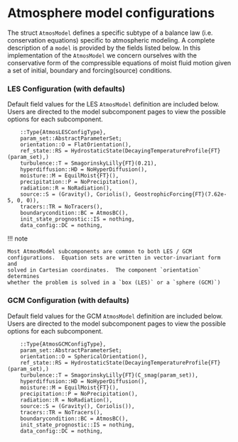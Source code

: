 # Atmosphere model configurations

The struct `AtmosModel` defines a specific subtype of a balance law
(i.e. conservation equations) specific to atmospheric modeling. A
complete description of a `model` is provided by the fields listed
below. In this implementation of the `AtmosModel` we concern ourselves
with the conservative form of the compressible equations of moist fluid
motion given a set of initial, boundary and forcing(source) conditions.

### LES Configuration (with defaults)
Default field values for the LES `AtmosModel` definition are included
below. Users are directed to the model subcomponent pages to view the
possible options for each subcomponent.
```
    ::Type{AtmosLESConfigType},
    param_set::AbstractParameterSet;
    orientation::O = FlatOrientation(),
    ref_state::RS = HydrostaticState(DecayingTemperatureProfile{FT}(param_set),)
    turbulence::T = SmagorinskyLilly{FT}(0.21),
    hyperdiffusion::HD = NoHyperDiffusion(),
    moisture::M = EquilMoist{FT}(),
    precipitation::P = NoPrecipitation(),
    radiation::R = NoRadiation(),
    source::S = (Gravity(), Coriolis(), GeostrophicForcing{FT}(7.62e-5, 0, 0)),
    tracers::TR = NoTracers(),
    boundarycondition::BC = AtmosBC(),
    init_state_prognostic::IS = nothing,
    data_config::DC = nothing,
```

!!! note

    Most AtmosModel subcomponents are common to both LES / GCM
    configurations.  Equation sets are written in vector-invariant form and
    solved in Cartesian coordinates.  The component `orientation` determines
    whether the problem is solved in a `box (LES)` or a `sphere (GCM)`)


### GCM Configuration (with defaults)
Default field values for the GCM `AtmosModel` definition are included
below. Users are directed to the model subcomponent pages to view the
possible options for each subcomponent.

```
    ::Type{AtmosGCMConfigType},
    param_set::AbstractParameterSet;
    orientation::O = SphericalOrientation(),
    ref_state::RS = HydrostaticState(DecayingTemperatureProfile{FT}(param_set),)
    turbulence::T = SmagorinskyLilly{FT}(C_smag(param_set)),
    hyperdiffusion::HD = NoHyperDiffusion(),
    moisture::M = EquilMoist{FT}(),
    precipitation::P = NoPrecipitation(),
    radiation::R = NoRadiation(),
    source::S = (Gravity(), Coriolis()),
    tracers::TR = NoTracers(),
    boundarycondition::BC = AtmosBC(),
    init_state_prognostic::IS = nothing,
    data_config::DC = nothing,
```
